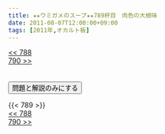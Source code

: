 ```yaml
---
title: ★★ウミガメのスープ★★789杯目　肉色の大根味
date: 2011-08-07T12:00:00+09:00
tags: [2011年,オカルト板]
---
```

<div class="th_left"><a href="../788"><< 788</a></div>
<div class="th_right"><a href="../790">790 >></a></div>
<br><br>
<script src="../../js/cupsoup.js"></script>
<form>
<input type="button" value="問題と解説のみにする" onClick="toggleCupsoup()">
</form>
{{< 789 >}}
<div class="th_left"><a href="../788"><< 788</a></div>
<div class="th_right"><a href="../790">790 >></a></div>